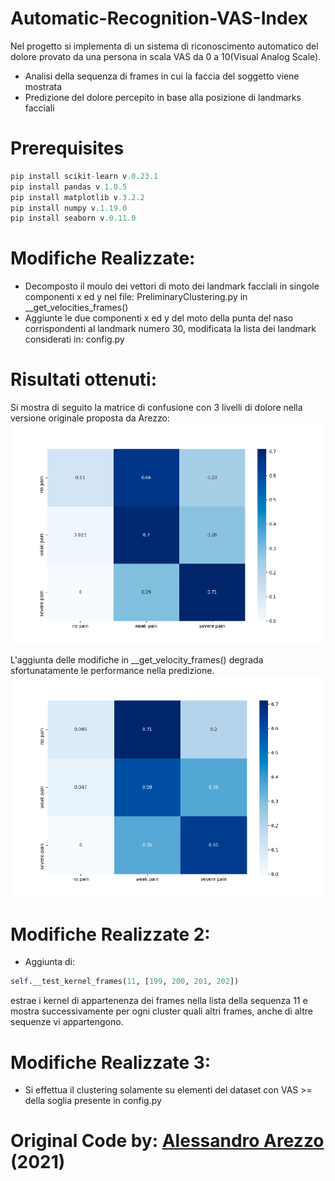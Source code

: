 # Automatic-Recognition-VAS-Index

Nel progetto si implementa di un sistema di riconoscimento automatico del dolore provato da una persona in scala VAS da 0 a 10(Visual Analog Scale).
* Analisi della sequenza di frames in cui la faccia del soggetto viene mostrata
* Predizione del dolore percepito in base alla posizione di landmarks facciali

# Prerequisites
```python
pip install scikit-learn v.0.23.1
pip install pandas v.1.0.5
pip install matplotlib v.3.2.2
pip install numpy v.1.19.0
pip install seaborn v.0.11.0
```

# Modifiche Realizzate:
* Decomposto il moulo dei vettori di moto dei landmark facciali in singole componenti x ed y nel file: PreliminaryClustering.py in __get_velocities_frames()
* Aggiunte le due componenti x ed y del moto della punta del naso corrispondenti al landmark numero 30, modificata la lista dei landmark considerati in: config.py

# Risultati ottenuti:
Si mostra di seguito la matrice di confusione con 3 livelli di dolore nella versione originale proposta da Arezzo:
![originale](https://github.com/edoardore/Automatic-Recognition-VAS-Index/blob/master/ImplementazioneOriginale.png)

L'aggiunta delle modifiche in __get_velocity_frames() degrada sfortunatamente le performance nella predizione.
![modifiche](https://github.com/edoardore/Automatic-Recognition-VAS-Index/blob/master/Modifiche.png)

# Modifiche Realizzate 2:
* Aggiunta di: 
```python         
self.__test_kernel_frames(11, [199, 200, 201, 202])
```
estrae i kernel di appartenenza dei frames nella lista della sequenza 11 e mostra successivamente per ogni cluster quali altri frames, anche di altre sequenze vi appartengono. 

# Modifiche Realizzate 3:
* Si effettua il clustering solamente su elementi del dataset con VAS >= della soglia presente in config.py

 
# Original Code by: [Alessandro Arezzo](https://github.com/AlessandroArezzo/Automatic-Recognition-VAS-Index) (2021)


